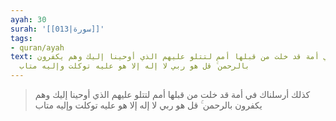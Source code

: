 ```yaml
---
ayah: 30
surah: '[[013|سورة]]'
tags:
- quran/ayah
text: كذلك أرسلناك في أمة قد خلت من قبلها أمم لتتلو عليهم الذي أوحينا إليك وهم يكفرون
  بالرحمن ۚ قل هو ربي لا إله إلا هو عليه توكلت وإليه متاب
---
```

> كذلك أرسلناك في أمة قد خلت من قبلها أمم لتتلو عليهم الذي أوحينا إليك وهم يكفرون بالرحمن ۚ قل هو ربي لا إله إلا هو عليه توكلت وإليه متاب
